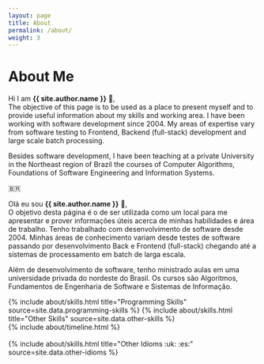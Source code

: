 ```yaml
---
layout: page
title: About
permalink: /about/
weight: 3
---
```


# **About Me**

Hi I am **{{ site.author.name }}** :wave:,<br>
The objective of this page is to be used as a place to present myself and to provide useful information about my skills and working area.
I have been working with software development since 2004. My areas of expertise vary from software testing to Frontend, Backend (full-stack) development and large scale batch processing.

Besides software development, I have been teaching at a private University in the Northeast region of Brazil the courses of Computer Algorithms, Foundations of Software Engineering and Information Systems.


🇧🇷

Olá eu sou **{{ site.author.name }}** :wave:,<br>
O objetivo desta página é o de ser utilizada como um local para me apresentar e prover informações úteis acerca de minhas habilidades e área de trabalho.
Tenho trabalhado com desenvolvimento de software desde 2004. Minhas áreas de conhecimento variam desde testes de software passando por desenvolvimento Back e Frontend (full-stack) chegando até a sistemas de processamento em batch de larga escala.

Além de desenvolvimento de software, tenho ministrado aulas em uma universidade privada do nordeste do Brasil. Os cursos são Algoritmos, Fundamentos de Engenharia de Software e Sistemas de Informação.

<div class="row">
{% include about/skills.html title="Programming Skills" source=site.data.programming-skills %}
{% include about/skills.html title="Other Skills" source=site.data.other-skills %}
</div>

<div class="row">
{% include about/timeline.html %}
</div>

<br/>


<div class="row">
{% include about/skills.html title="Other Idioms :uk: :es:" source=site.data.other-idioms %}
</div>